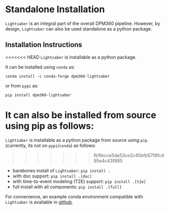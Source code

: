 # Standalone Installation

`Lightsaber` is an integral part of the overall DPM360 pipeline. However, by design, `Lightsaber` can also be used standalone as a python package. 

## Installation Instructions

<<<<<<< HEAD
`Lightsaber` is installable as a python package. 

It can be installed using `conda` as:
```
conda install -c conda-forge dpm360-lightsaber
```
 or from `pypi` as:
```
pip install dpm360-lightsaber
```
It can also be installed from source using pip as follows:
=======
`Lightsaber` is installable as a python package from source using `pip`. (currently,  its not on `pypi`/`conda`) as follows:

>>>>>>> fb1fecce5da53ce2c45bfb57f8fcd95e4c43f885
* barebones install of `Lightsaber`: `pip install .` 
* with doc support: `pip install .[doc]`
* with time-to-event modeling (T2E) support: `pip install .[t2e]`
* full install with all components: `pip install .[full]`

For convenience, an example conda environment compatible with `Lightsaber` is available in [github](https://github.com/IBM/DPM360/blob/main/environment.yaml).
